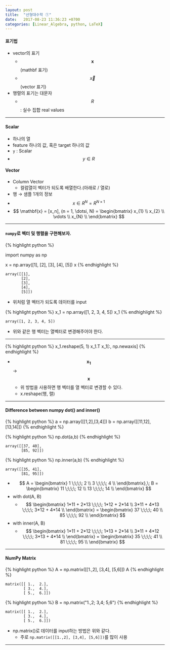 ```yaml
---
layout: post
title:  "선형대수학 ①"
date:   2017-08-23 11:36:23 +0700
categories: [Linear_Algebra, python, LaTeX]
---
```


#### 표기법
- vector의 표기
    + $$\mathbf{x}$$ (mathbf 표기)
    + $$\vec{x}$$ (vector 표기)
- 행렬의 표기는 대문자
    + $$R$$ : 실수 집합 real values

---

#### Scalar
- 하나의 열
- feature 하나의 값, 혹은 target 하나의 값
- `y` : Scalar
- $$ y \in R $$

#### Vector
- Column Vector
    + 컬럼열이 벡터가 되도록 배열한다.(아래로 / 열로)
- 행 → 샘플 1개의 정보
- $$ x \in R^N = R^{N\times 1} $$
- $$ \mathbf{x} = [x_n], (n = 1, \dotsi, N)
 = \begin{bmatrix}
x_{1} \\
x_{2} \\
\vdots \\
x_{N} \\
\end{bmatrix}
$$

---

#### `numpy`로 벡터 및 행렬을 구현해보자.

{% highlight python %}

import numpy as np

x = np.array([1], [2], [3], [4], [5])
x
{% endhighlight %}

```
array([[1],
       [2],
       [3],
       [4],
       [5]])
```
- 위처럼 열 벡터가 되도록 데이터를 input

{% highlight python %}
x_1 = np.array([1, 2, 3, 4, 5])
x_1
{% endhighlight %}

```
array([1, 2, 3, 4, 5])
```
- 위와 같은 행 벡터는 열벡터로 변경해주어야 한다.

---

{% highlight python %}
x_1.reshape(5, 1)
x_1.T
x_1[:, np.newaxis]
{% endhighlight %}
- $$\mathbf{x_1}$$ → $$\mathbf{x}$$
    - 위 방법을 사용하면 행 벡터를 열 벡터로 변경할 수 있다.
    - x.reshape(행, 렬)

---

#### Difference between numpy dot() and inner()

{% highlight python %}
a = np.array([[1,2],[3,4]])
b = np.array([[11,12],[13,14]])
{% endhighlight %}

{% highlight python %}
np.dot(a,b)
{% endhighlight %}

```
array([[37, 40],
       [85, 92]])
```

{% highlight python %}
np.inner(a,b)
{% endhighlight %}

```
array([[35, 41],
       [81, 95]])
```

- $$ A = \begin{bmatrix} 1 \;\;\;\; 2 \\ 3 \;\;\;\; 4 \\ \end{bmatrix},\; B = \begin{bmatrix} 11 \;\;\;\; 12 \\ 13 \;\;\;\; 14 \\ \end{bmatrix} $$
- with dot(A, B)
    + $$ \begin{bmatrix} 1*11 + 2*13 \;\;\;\; 1*12 + 2*14 \\ 3*11 + 4*13 \;\;\;\; 3*12 + 4*14 \\ \end{bmatrix} = \begin{bmatrix} 37 \;\;\;\; 40 \\ 85 \;\;\;\; 92 \\ \end{bmatrix} $$
- with inner(A, B)
    + $$ \begin{bmatrix} 1*11 + 2*12 \;\;\;\; 1*13 + 2*14 \\ 3*11 + 4*12 \;\;\;\; 3*13 + 4*14 \\ \end{bmatrix} = \begin{bmatrix} 35 \;\;\;\; 41 \\ 81 \;\;\;\; 95 \\ \end{bmatrix} $$

---

#### NumPy Matrix
{% highlight python %}
A = np.matrix([[1.,2], [3,4], [5,6]])
A
{% endhighlight %}

```
matrix([[ 1.,  2.],
        [ 3.,  4.],
        [ 5.,  6.]])
```

{% highlight python %}
B = np.matrix("1.,2; 3,4; 5,6")
{% endhighlight %}

```
matrix([[ 1.,  2.],
        [ 3.,  4.],
        [ 5.,  6.]])
```
- np.matrix()로 데이터를 input하는 방법은 위와 같다.
  + 주로 `np.matrix([[1.,2], [3,4], [5,6]])`를 많이 사용

---
